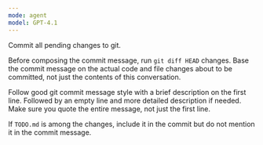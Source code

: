 ```yaml
---
mode: agent
model: GPT-4.1
---
```

Commit all pending changes to git.

Before composing the commit message, run `git diff HEAD` changes. Base the commit message on the actual code and file changes about to be committed, not just the contents of this conversation.

Follow good git commit message style with a brief description on the first line. Followed by an empty line and more detailed description if needed. Make sure you quote the entire message, not just the first line.

If `TODO.md` is among the changes, include it in the commit but do not mention it in the commit message.
